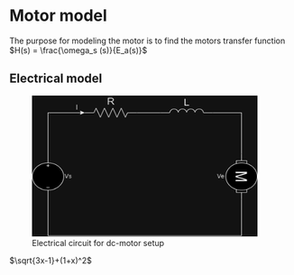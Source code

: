 # Motor model 

The purpose for modeling the motor is to find the motors transfer function $H(s) = \frac{\omega_s (s)}{E_a(s)}$

## Electrical model



<figure>
<img src="Figures\Electrical_motor.drawio.png" width="400" height="250">
<figcaption>Electrical circuit for dc-motor setup</figcaption>
</figure>


$\sqrt{3x-1}+(1+x)^2$
